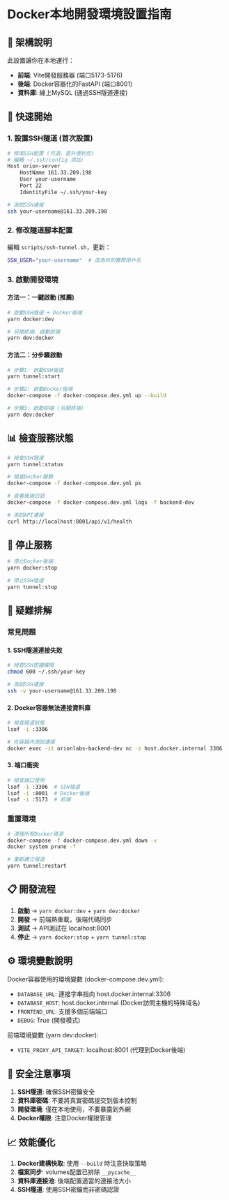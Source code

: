 # Docker本地開發環境設置指南

## 🎯 架構說明
此設置讓你在本地運行：
- **前端**: Vite開發服務器 (端口5173-5176)
- **後端**: Docker容器化的FastAPI (端口8001)
- **資料庫**: 線上MySQL (通過SSH隧道連接)

## 🚀 快速開始

### 1. 設置SSH隧道 (首次設置)
```bash
# 修改SSH配置 (可選，提升便利性)
# 編輯 ~/.ssh/config 添加:
Host orion-server
    HostName 161.33.209.198
    User your-username
    Port 22
    IdentityFile ~/.ssh/your-key

# 測試SSH連接
ssh your-username@161.33.209.198
```

### 2. 修改隧道腳本配置
編輯 `scripts/ssh-tunnel.sh`，更新：
```bash
SSH_USER="your-username"  # 改為你的實際用戶名
```

### 3. 啟動開發環境

#### 方法一：一鍵啟動 (推薦)
```bash
# 啟動SSH隧道 + Docker後端
yarn docker:dev

# 另開終端，啟動前端
yarn dev:docker
```

#### 方法二：分步驟啟動
```bash
# 步驟1: 啟動SSH隧道
yarn tunnel:start

# 步驟2: 啟動Docker後端
docker-compose -f docker-compose.dev.yml up --build

# 步驟3: 啟動前端 (另開終端)
yarn dev:docker
```

## 📊 檢查服務狀態

```bash
# 檢查SSH隧道
yarn tunnel:status

# 檢查Docker服務
docker-compose -f docker-compose.dev.yml ps

# 查看後端日誌
docker-compose -f docker-compose.dev.yml logs -f backend-dev

# 測試API連接
curl http://localhost:8001/api/v1/health
```

## 🛑 停止服務

```bash
# 停止Docker後端
yarn docker:stop

# 停止SSH隧道
yarn tunnel:stop
```

## 🔧 疑難排解

### 常見問題

#### 1. SSH隧道連接失敗
```bash
# 檢查SSH密鑰權限
chmod 600 ~/.ssh/your-key

# 測試SSH連接
ssh -v your-username@161.33.209.198
```

#### 2. Docker容器無法連接資料庫
```bash
# 檢查隧道狀態
lsof -i :3306

# 在容器內測試連接
docker exec -it orionlabs-backend-dev nc -z host.docker.internal 3306
```

#### 3. 端口衝突
```bash
# 檢查端口使用
lsof -i :3306  # SSH隧道
lsof -i :8001  # Docker後端
lsof -i :5173  # 前端
```

### 重置環境
```bash
# 清理所有Docker資源
docker-compose -f docker-compose.dev.yml down -v
docker system prune -f

# 重新建立隧道
yarn tunnel:restart
```

## 📋 開發流程

1. **啟動** → `yarn docker:dev` + `yarn dev:docker`
2. **開發** → 前端熱重載，後端代碼同步
3. **測試** → API測試在 localhost:8001
4. **停止** → `yarn docker:stop` + `yarn tunnel:stop`

## ⚙️ 環境變數說明

Docker容器使用的環境變數 (docker-compose.dev.yml):
- `DATABASE_URL`: 連接字串指向 host.docker.internal:3306
- `DATABASE_HOST`: host.docker.internal (Docker訪問主機的特殊域名)
- `FRONTEND_URL`: 支援多個前端端口
- `DEBUG`: True (開發模式)

前端環境變數 (yarn dev:docker):
- `VITE_PROXY_API_TARGET`: localhost:8001 (代理到Docker後端)

## 🔐 安全注意事項

1. **SSH隧道**: 確保SSH密鑰安全
2. **資料庫密碼**: 不要將真實密碼提交到版本控制
3. **開發環境**: 僅在本地使用，不要暴露到外網
4. **Docker權限**: 注意Docker權限管理

## 📈 效能優化

1. **Docker建構快取**: 使用 `--build` 時注意快取策略
2. **檔案同步**: volumes配置已排除 `__pycache__`
3. **資料庫連接池**: 後端配置適當的連接池大小
4. **SSH隧道**: 使用SSH密鑰而非密碼認證
